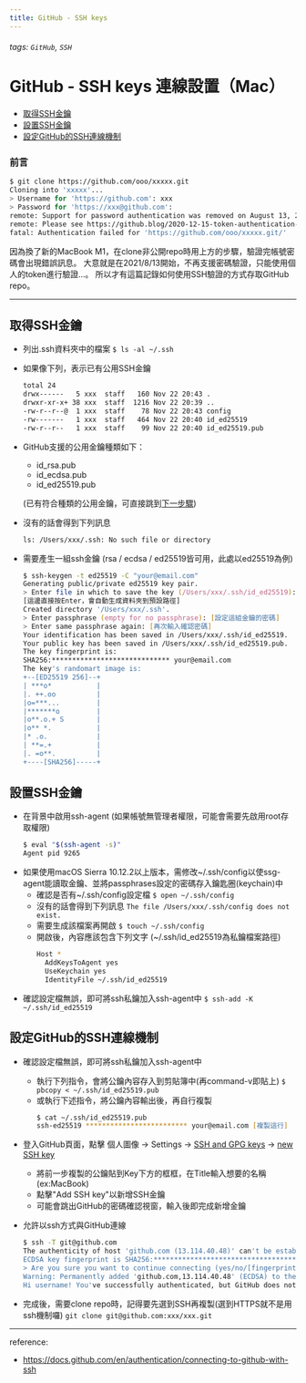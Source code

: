 ```yaml
---
title: GitHub - SSH keys
---
```


###### tags: `GitHub`, `SSH`

# GitHub - SSH keys 連線設置（Mac）
 - [取得SSH金鑰](#取得SSH金鑰)
 - [設置SSH金鑰](#設置SSH金鑰)
 - [設定GitHub的SSH連線機制](#設定GitHub的SSH連線機制)

### 前言
```zsh
$ git clone https://github.com/ooo/xxxxx.git
Cloning into 'xxxxx'...
> Username for 'https://github.com': xxx
> Password for 'https://xxx@github.com': 
remote: Support for password authentication was removed on August 13, 2021. Please use a personal access token instead.
remote: Please see https://github.blog/2020-12-15-token-authentication-requirements-for-git-operations/ for more information.
fatal: Authentication failed for 'https://github.com/ooo/xxxxx.git/'
```
因為換了新的MacBook M1，在clone非公開repo時用上方的步驟，驗證完帳號密碼會出現錯誤訊息。
大意就是在2021/8/13開始，不再支援密碼驗證，只能使用個人的token進行驗證…。
所以才有這篇記錄如何使用SSH驗證的方式存取GitHub repo。

***

## 取得SSH金鑰
- 列出.ssh資料夾中的檔案
    `$ ls -al ~/.ssh`
- 如果像下列，表示已有公用SSH金鑰
    ```zsh
    total 24
    drwx------   5 xxx  staff   160 Nov 22 20:43 .
    drwxr-xr-x+ 38 xxx  staff  1216 Nov 22 20:39 ..
    -rw-r--r--@  1 xxx  staff    78 Nov 22 20:43 config
    -rw-------   1 xxx  staff   464 Nov 22 20:40 id_ed25519
    -rw-r--r--   1 xxx  staff    99 Nov 22 20:40 id_ed25519.pub
    ```
 - GitHub支援的公用金鑰種類如下：
    - id_rsa.pub
    - id_ecdsa.pub
    - id_ed25519.pub

    (已有符合種類的公用金鑰，可直接跳到[下一步驟](#設置SSH金鑰))

- 沒有的話會得到下列訊息
    ```zsh
    ls: /Users/xxx/.ssh: No such file or directory
    ```
- 需要產生一組ssh金鑰 (rsa / ecdsa / ed25519皆可用，此處以ed25519為例)
    ```zsh
    $ ssh-keygen -t ed25519 -C "your@email.com"
    Generating public/private ed25519 key pair.
    > Enter file in which to save the key (/Users/xxx/.ssh/id_ed25519):
    [這邊直接按Enter，會自動生成資料夾到預設路徑]
    Created directory '/Users/xxx/.ssh'.
    > Enter passphrase (empty for no passphrase): [設定這組金鑰的密碼]
    > Enter same passphrase again: [再次輸入確認密碼]
    Your identification has been saved in /Users/xxx/.ssh/id_ed25519.
    Your public key has been saved in /Users/xxx/.ssh/id_ed25519.pub.
    The key fingerprint is:
    SHA256:***************************** your@email.com
    The key's randomart image is:
    +--[ED25519 256]--+
    | ***o*           |
    |. ++.oo          |
    |o=***...         |
    |*******o         |
    |o**.o.+ S        |
    |o** *.           |
    |* .o.            |
    | **=.+           |
    |. =o**.          |
    +----[SHA256]-----+
    ```

## 設置SSH金鑰
- 在背景中啟用ssh-agent (如果帳號無管理者權限，可能會需要先啟用root存取權限)
    ```zsh
    $ eval "$(ssh-agent -s)"
    Agent pid 9265
    ```
- 如果使用macOS Sierra 10.12.2以上版本，需修改~/.ssh/config以使ssg-agent能讀取金鑰、並將passphrases設定的密碼存入鑰匙圈(keychain)中
    - 確認是否有~/.ssh/config設定檔
    `$ open ~/.ssh/config`
    - 沒有的話會得到下列訊息
    `The file /Users/xxx/.ssh/config does not exist.`
    - 需要生成該檔案再開啟
    `$ touch ~/.ssh/config`
    - 開啟後，內容應該包含下列文字 (~/.ssh/id_ed25519為私鑰檔案路徑)
        ```zsh
        Host *
          AddKeysToAgent yes
          UseKeychain yes
          IdentityFile ~/.ssh/id_ed25519
        ```
- 確認設定檔無誤，即可將ssh私鑰加入ssh-agent中
`$ ssh-add -K ~/.ssh/id_ed25519`

## 設定GitHub的SSH連線機制
- 確認設定檔無誤，即可將ssh私鑰加入ssh-agent中
    - 執行下列指令，會將公鑰內容存入到剪貼簿中(再command-v即貼上)
    `$ pbcopy < ~/.ssh/id_ed25519.pub`
    - 或執行下述指令，將公鑰內容輸出後，再自行複製
        ``` zsh
        $ cat ~/.ssh/id_ed25519.pub     
        ssh-ed25519 ************************* your@email.com [複製這行]    
        ```
- 登入GitHub頁面，點擊 個人圖像 -> Settings -> [SSH and GPG keys](https://github.com/settings/keys) -> [new SSH key](https://github.com/settings/ssh/new)
    - 將前一步複製的公鑰貼到Key下方的框框，在Title輸入想要的名稱(ex:MacBook)
    - 點擊"Add SSH key"以新增SSH金鑰
    - 可能會跳出GitHub的密碼確認視窗，輸入後即完成新增金鑰

- 允許以ssh方式與GitHub連線
    ``` zsh
    $ ssh -T git@github.com
    The authenticity of host 'github.com (13.114.40.48)' can't be established.
    ECDSA key fingerprint is SHA256:******************************************.
    > Are you sure you want to continue connecting (yes/no/[fingerprint])? yes
    Warning: Permanently added 'github.com,13.114.40.48' (ECDSA) to the list of known hosts.
    Hi username! You've successfully authenticated, but GitHub does not provide shell access.   
    ```

- 完成後，需要clone repo時，記得要先選到SSH再複製(選到HTTPS就不是用ssh機制囉)
`git clone git@github.com:xxx/xxx.git`

***

reference:
- https://docs.github.com/en/authentication/connecting-to-github-with-ssh